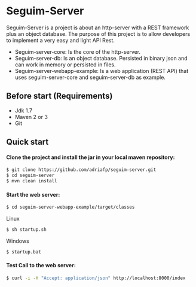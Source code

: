 # Seguim-Server

Seguim-Server is a project is about an http-server with a REST framework plus an object database. The purpose of this project is to allow developers to implement a very easy and light API Rest.

  - Seguim-server-core: Is the core of the http-server.
  - Seguim-server-db: Is an object database. Persisted in binary json and can work in memory or persisted in files.
  - Seguim-server-webapp-example: Is a web application (REST API) that uses seguim-server-core and seguim-server-db as example.

## Before start (Requirements)

* Jdk 1.7
* Maven 2 or 3
* Git

## Quick start

#### Clone the project and install the jar in your local maven repository:

```sh
$ git clone https://github.com/adriafp/seguim-server.git
$ cd seguim-server
$ mvn clean install
```

#### Start the web server:

```sh
$ cd seguim-server-webapp-example/target/classes
```

Linux

```sh
$ sh startup.sh 
```

Windows

```sh
$ startup.bat 
```


#### Test Call to the web server:

```sh
$ curl -i -H "Accept: application/json" http://localhost:8000/index
```
